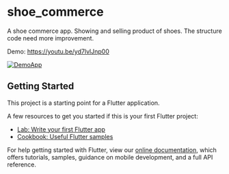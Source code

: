 # shoe_commerce

A shoe commerce app. Showing and selling product of shoes.
The structure code need more improvement.

Demo:
https://youtu.be/yd7lvlJnp00

[![DemoApp](https://img.youtube.com/vi/yd7lvlJnp00/0.jpg)](https://www.youtube.com/watch?v=yd7lvlJnp00)

## Getting Started

This project is a starting point for a Flutter application.

A few resources to get you started if this is your first Flutter project:

- [Lab: Write your first Flutter app](https://flutter.dev/docs/get-started/codelab)
- [Cookbook: Useful Flutter samples](https://flutter.dev/docs/cookbook)

For help getting started with Flutter, view our
[online documentation](https://flutter.dev/docs), which offers tutorials,
samples, guidance on mobile development, and a full API reference.
